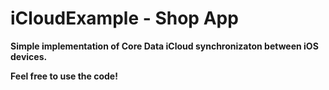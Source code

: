 iCloudExample - Shop App
=============

<b>Simple implementation of Core Data iCloud synchronizaton between iOS devices.<b>

Feel free to use the code!
